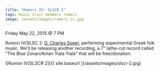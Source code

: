 ```yaml
---
title: "Rumori IV: SLSCR 2"
tags: music slscr members rumori
image: /assets/images/rumori-iv.jpg
---
```


Friday May 22, 2015 @ 7 PM

Rumori IV/SLSC 2: [D. Charles Speer](http://www.thrilljockey.com/thrill/D-Charles-Speer/Arghiledes#.VVDs9vBQsSY),
performing experimental Greek folk music. We'll be releasing another recording,
a 7" lathe-cut record called "The Blue Zonari/Aman Yiala Yiala" that will be
free/donation.

![Rumori IV/SLSCR 2]({{ site.baseurl }}/assets/images/slscr-2.jpg)
